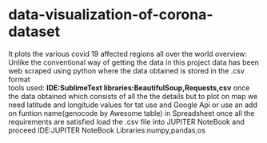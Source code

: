 # data-visualization-of-corona-dataset
It plots the various covid 19 affected regions all over the world 
overview:<br>
Unlike the conventional way of getting the data in this project data has been web scraped using python where the data obtained is stored in the .csv format<br>
tools used:
  <b>IDE:SublimeText
  libraries:BeautifulSoup,Requests,csv</b>
once the data obtained which consists of all the the details but to plot on map we need latitude and longitude values
for tat use and Google Api or use an add on funtion name(genocode by Awesome table) in Spreadsheet
once all the requirements are satisfied
load the .csv file into JUPITER NoteBook and proceed
IDE:JUPITER NoteBook
Libraries:numpy,pandas,os

